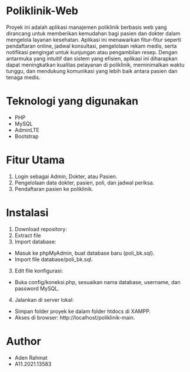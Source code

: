 # Poliklinik-Web
Proyek ini adalah aplikasi manajemen poliklinik berbasis web yang dirancang untuk memberikan kemudahan bagi pasien dan dokter dalam mengelola layanan kesehatan. Aplikasi ini menawarkan fitur-fitur seperti pendaftaran online, jadwal konsultasi, pengelolaan rekam medis, serta notifikasi pengingat untuk kunjungan atau pengambilan resep. Dengan antarmuka yang intuitif dan sistem yang efisien, aplikasi ini diharapkan dapat meningkatkan kualitas pelayanan di poliklinik, meminimalkan waktu tunggu, dan mendukung komunikasi yang lebih baik antara pasien dan tenaga medis.

# Teknologi yang digunakan
- PHP
- MySQL
- AdminLTE
- Bootstrap

# Fitur Utama
1. Login sebagai Admin, Dokter, atau Pasien.
2. Pengelolaan data dokter, pasien, poli, dan jadwal periksa.
3. Pendaftaran pasien ke poliklinik.

# Instalasi
1. Download repository:
2. Extract file
3. Import database:
- Masuk ke phpMyAdmin, buat database baru (poli_bk.sql).
- Import file database/poli_bk.sql.
3. Edit file konfigurasi:
- Buka config/koneksi.php, sesuaikan nama database, username, dan password MySQL.
4. Jalankan di server lokal:
- Simpan folder proyek ke dalam folder htdocs di XAMPP.
- Akses di browser: http://localhost/poliklinik-main.

# Author
- Aden Rahmat
- A11.2021.13583
